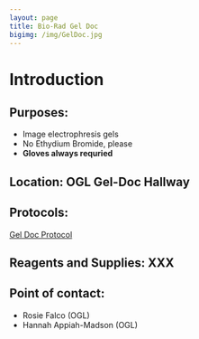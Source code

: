 ```yaml
---
layout: page
title: Bio-Rad Gel Doc
bigimg: /img/GelDoc.jpg
---
```

# Introduction

## Purposes: 
- Image electrophresis gels
- No Ethydium Bromide, please
- **Gloves always requried**

## Location: OGL Gel-Doc Hallway

## Protocols: 

[Gel Doc Protocol](https://raw.githubusercontent.com/NUMSC-CoreFacility/sharedLabSpace/gh-pages/protocols/Gel_Doc_Protocol.pdf)

## Reagents and Supplies: XXX

## Point of contact: 
- Rosie Falco (OGL)
- Hannah Appiah-Madson (OGL)
